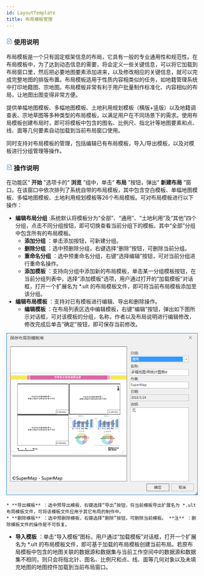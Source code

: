 ```yaml
---
id: LayoutTemplate
title: 布局模板管理
---
```

### ![](../../img/read.gif) 使用说明

布局模板是一个只有固定框架信息的布局，它具有一般的专业通用性和规范性。在布局模板中，为了达到动态信息的需要，将会定义一些关键信息，可以将它加载到布局窗口里，然后把必要地图要素添加进来，以及修改相应的关键信息，就可以完成完整地图的排版布置。布局模板适用于性质内容相类似的任务，如地籍管理系统中打印地籍图、宗地图。布局模板非常有利于用户批量制作标准化、内容相似的布局，让地图出图变得非常方便。

提供单幅地图模板、多幅地图模板、土地利用规划模板（横版+竖版）以及地籍调查表、宗地草图等多种类型的布局模板，以满足用户在不同场景下的需求。使用布局模板创建布局时，即可将模板中包含的图名、比例尺、指北针等地图要素和点、线、面等几何要素自动加载到当前布局窗口使用。

同时支持对布局模板的管理，包括编辑已有布局模板，导入/导出模板，以及对模板进行分组管理等操作。

### ![](../../img/read.gif) 操作说明

在功能区“ **开始** ”选项卡的“ **浏览** ”组中，单击“ **布局** ”按钮，弹出“ **新建布局**
”窗口。在该窗口中依次排列了系统自带的布局模板，其中包含空白模板、单幅地图模板、多幅地图模板、土地利用规划模板等26个布局模板。可对布局模板进行以下操作：

  * **编辑布局分组** :系统默认将模板分为“全部”、“通用”、“土地利用”及“其他”四个分组，点击不同分组按钮，即可切换查看当前分组下的模板。其中“全部”分组中包含所有的布局模板。
    * **添加分组** ：单击添加按钮，可新建分组。
    * **删除分组** ：选中预删除分组，右键选择“删除”按钮，可删除当前分组。
    * **重命名分组** ：选中预重命名分组，右键“选择编辑”按钮，可对当前分组进行重命名操作。
    * **添加模板** ：支持向分组中添加新的布局模板，单击某一分组模板按钮，在当前分组列表中，选择“添加模板”选项，用户通过打开的“加载模板”对话框，打开一个扩展名为 *.ult 的布局模板文件，即可将当前布局模板添加至该分组。
  * **编辑布局模板** ：支持对已有模板进行编辑、导出和删除操作。
    * **编辑模板** ：在布局列表区选中编辑模板，右键“编辑”按钮，弹出如下图所示对话框，可对该模板的分组，名称，作者以及布局说明进行编辑修改，修改完成后单击“确定”按钮，即可保存当前修改。
  
  ![](img/EditTemplate.png)  

    * **导出模板** ：选中预导出模板，右键选择“导出”按钮，将当前模板导出扩展名为 *.ult 布局模板文件，可将该模板文件应用于其它布局的制作中。
    * **删除模板** ：选中预删除模板，右键选择“删除”按钮，可删除当前模板。 **注** ：删除模板文件的操作是不可恢复。
  * **导入模板** ：单击“导入模板”图标，用户通过“加载模板”对话框，打开一个扩展名为 *.ult 的布局模板文件，即可基于加载的布局模板创建当前布局。若原布局模板中包含的地图关联的数据源和数据集与当前工作空间中的数据源和数据集不相同，则只会将指北针、图名、比例尺和点、线、面等几何对象以及未填充地图的地图控件加载到当前布局窗口。



